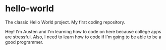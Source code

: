 # hello-world
The classic Hello World project. My first coding repository.

Hey! I'm Austen and I'm learning how to code on here because college apps are stressful. 
Also, I need to learn how to code if I'm going to be able to be a good programmer.
